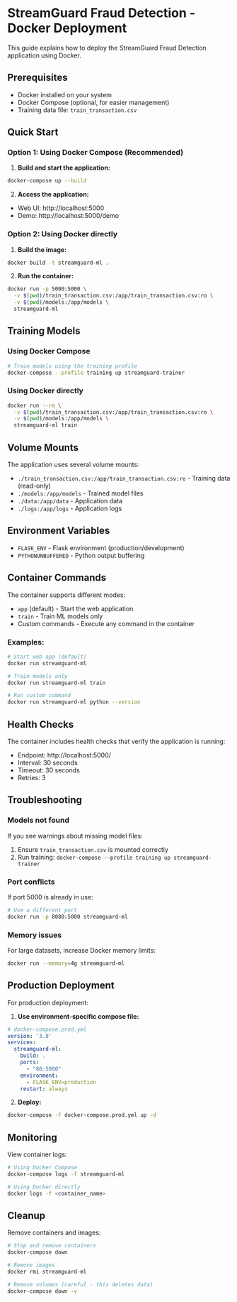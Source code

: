 # StreamGuard Fraud Detection - Docker Deployment

This guide explains how to deploy the StreamGuard Fraud Detection application using Docker.

## Prerequisites

- Docker installed on your system
- Docker Compose (optional, for easier management)
- Training data file: `train_transaction.csv`

## Quick Start

### Option 1: Using Docker Compose (Recommended)

1. **Build and start the application:**
```bash
docker-compose up --build
```

2. **Access the application:**
- Web UI: http://localhost:5000
- Demo: http://localhost:5000/demo

### Option 2: Using Docker directly

1. **Build the image:**
```bash
docker build -t streamguard-ml .
```

2. **Run the container:**
```bash
docker run -p 5000:5000 \
  -v $(pwd)/train_transaction.csv:/app/train_transaction.csv:ro \
  -v $(pwd)/models:/app/models \
  streamguard-ml
```

## Training Models

### Using Docker Compose
```bash
# Train models using the training profile
docker-compose --profile training up streamguard-trainer
```

### Using Docker directly
```bash
docker run --rm \
  -v $(pwd)/train_transaction.csv:/app/train_transaction.csv:ro \
  -v $(pwd)/models:/app/models \
  streamguard-ml train
```

## Volume Mounts

The application uses several volume mounts:

- `./train_transaction.csv:/app/train_transaction.csv:ro` - Training data (read-only)
- `./models:/app/models` - Trained model files
- `./data:/app/data` - Application data
- `./logs:/app/logs` - Application logs

## Environment Variables

- `FLASK_ENV` - Flask environment (production/development)
- `PYTHONUNBUFFERED` - Python output buffering

## Container Commands

The container supports different modes:

- `app` (default) - Start the web application
- `train` - Train ML models only
- Custom commands - Execute any command in the container

### Examples:

```bash
# Start web app (default)
docker run streamguard-ml

# Train models only
docker run streamguard-ml train

# Run custom command
docker run streamguard-ml python --version
```

## Health Checks

The container includes health checks that verify the application is running:
- Endpoint: http://localhost:5000/
- Interval: 30 seconds
- Timeout: 30 seconds
- Retries: 3

## Troubleshooting

### Models not found
If you see warnings about missing model files:
1. Ensure `train_transaction.csv` is mounted correctly
2. Run training: `docker-compose --profile training up streamguard-trainer`

### Port conflicts
If port 5000 is already in use:
```bash
# Use a different port
docker run -p 8080:5000 streamguard-ml
```

### Memory issues
For large datasets, increase Docker memory limits:
```bash
docker run --memory=4g streamguard-ml
```

## Production Deployment

For production deployment:

1. **Use environment-specific compose file:**
```yaml
# docker-compose.prod.yml
version: '3.8'
services:
  streamguard-ml:
    build: .
    ports:
      - "80:5000"
    environment:
      - FLASK_ENV=production
    restart: always
```

2. **Deploy:**
```bash
docker-compose -f docker-compose.prod.yml up -d
```

## Monitoring

View container logs:
```bash
# Using Docker Compose
docker-compose logs -f streamguard-ml

# Using Docker directly
docker logs -f <container_name>
```

## Cleanup

Remove containers and images:
```bash
# Stop and remove containers
docker-compose down

# Remove images
docker rmi streamguard-ml

# Remove volumes (careful - this deletes data)
docker-compose down -v
```
